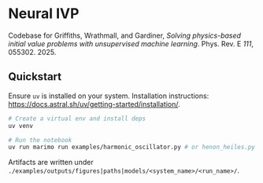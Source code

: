 
# Neural IVP

Codebase for Griffiths, Wrathmall, and Gardiner, *Solving physics-based initial value problems with unsupervised machine learning*. Phys. Rev. E _111_, 055302. 2025.

## Quickstart

Ensure `uv` is installed on your system. Installation instructions: https://docs.astral.sh/uv/getting-started/installation/.

```bash
# Create a virtual env and install deps
uv venv

# Run the notebook
uv run marimo run examples/harmonic_oscillator.py # or henon_heiles.py
```

Artifacts are written under `./examples/outputs/figures|paths|models/<system_name>/<run_name>/`.
